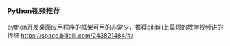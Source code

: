 ### Python视频推荐
 python开发桌面应用程序的框架可用的非常少，推荐bilibili上莫烦的教学视频讲的很细 https://space.bilibili.com/243821484/#/
